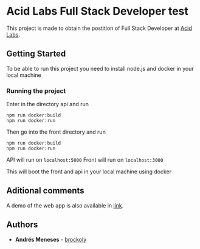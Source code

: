 # Acid Labs Full Stack Developer test

This project is made to obtain the postition of  Full Stack Developer at [Acid Labs](http://acid.cl/).

## Getting Started

To be able to run this project you need to install node.js and docker in your local machine

### Running the project

Enter in the directory api and run

```
npm run docker:build
npm run docker:run
```

Then go into the front directory and run

```
npm run docker:build
npm run docker:run
```

API will run on `localhost:5000`
Front will run on `localhost:3000`

This will boot the front and api in your local machine using docker

## Aditional comments

A demo of the web app is also available in [link](www.google.com).


## Authors

* **Andrés Meneses** - [brockoly](https://github.com/brockoly)